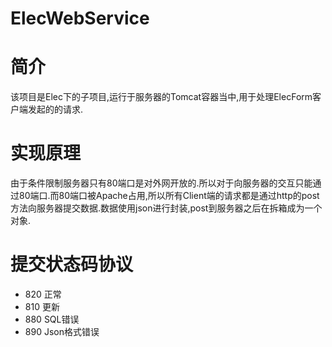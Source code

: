 ElecWebService
==============

# 简介 #
该项目是Elec下的子项目,运行于服务器的Tomcat容器当中,用于处理ElecForm客户端发起的的请求.

# 实现原理 #
由于条件限制服务器只有80端口是对外网开放的.所以对于向服务器的交互只能通过80端口.而80端口被Apache占用,所以所有Client端的请求都是通过http的post方法向服务器提交数据.数据使用json进行封装,post到服务器之后在拆箱成为一个对象.

# 提交状态码协议 #
- 820 正常
- 810 更新
- 880 SQL错误
- 890 Json格式错误